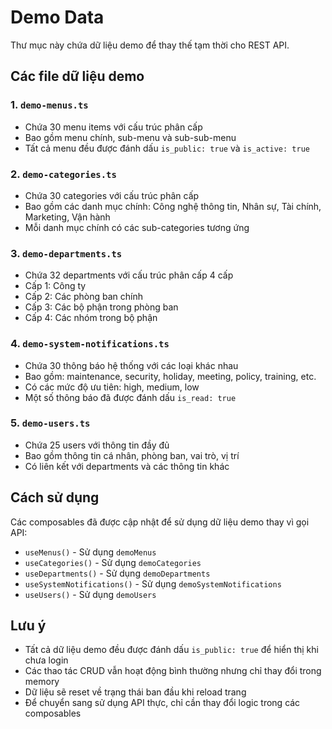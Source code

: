 # Demo Data

Thư mục này chứa dữ liệu demo để thay thế tạm thời cho REST API.

## Các file dữ liệu demo

### 1. `demo-menus.ts`
- Chứa 30 menu items với cấu trúc phân cấp
- Bao gồm menu chính, sub-menu và sub-sub-menu
- Tất cả menu đều được đánh dấu `is_public: true` và `is_active: true`

### 2. `demo-categories.ts`
- Chứa 30 categories với cấu trúc phân cấp
- Bao gồm các danh mục chính: Công nghệ thông tin, Nhân sự, Tài chính, Marketing, Vận hành
- Mỗi danh mục chính có các sub-categories tương ứng

### 3. `demo-departments.ts`
- Chứa 32 departments với cấu trúc phân cấp 4 cấp
- Cấp 1: Công ty
- Cấp 2: Các phòng ban chính
- Cấp 3: Các bộ phận trong phòng ban
- Cấp 4: Các nhóm trong bộ phận

### 4. `demo-system-notifications.ts`
- Chứa 30 thông báo hệ thống với các loại khác nhau
- Bao gồm: maintenance, security, holiday, meeting, policy, training, etc.
- Có các mức độ ưu tiên: high, medium, low
- Một số thông báo đã được đánh dấu `is_read: true`

### 5. `demo-users.ts`
- Chứa 25 users với thông tin đầy đủ
- Bao gồm thông tin cá nhân, phòng ban, vai trò, vị trí
- Có liên kết với departments và các thông tin khác

## Cách sử dụng

Các composables đã được cập nhật để sử dụng dữ liệu demo thay vì gọi API:

- `useMenus()` - Sử dụng `demoMenus`
- `useCategories()` - Sử dụng `demoCategories`
- `useDepartments()` - Sử dụng `demoDepartments`
- `useSystemNotifications()` - Sử dụng `demoSystemNotifications`
- `useUsers()` - Sử dụng `demoUsers`

## Lưu ý

- Tất cả dữ liệu demo đều được đánh dấu `is_public: true` để hiển thị khi chưa login
- Các thao tác CRUD vẫn hoạt động bình thường nhưng chỉ thay đổi trong memory
- Dữ liệu sẽ reset về trạng thái ban đầu khi reload trang
- Để chuyển sang sử dụng API thực, chỉ cần thay đổi logic trong các composables
